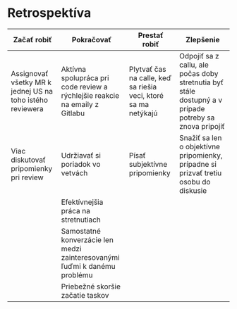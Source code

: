# Retrospektíva

| **Začať robiť** | **Pokračovať** | **Prestať robiť** | **Zlepšenie** |
|-----------------|----------------|-------------------|---------------|
| Assignovať všetky MR k jednej US na toho istého reviewera	| Aktívna spolupráca pri code review a rýchlejšie reakcie na emaily z Gitlabu	| Plytvať čas na calle, keď sa riešia veci, ktoré sa ma netýkajú	| Odpojiť sa z callu, ale počas doby stretnutia byť stále dostupný a v prípade potreby sa znova pripojiť |
| Viac diskutovať pripomienky pri review	| Udržiavať si poriadok vo vetvách	| Písať subjektívne pripomienky	| Snažiť sa len o objektívne pripomienky, prípadne si prizvať tretiu osobu do diskusie |
|	| Efektívnejšia práca na stretnutiach	| | |
|	| Samostatné konverzácie len medzi zainteresovanými ľuďmi k danému problému	| | |
|	|Priebežné skoršie začatie taskov	| | |
